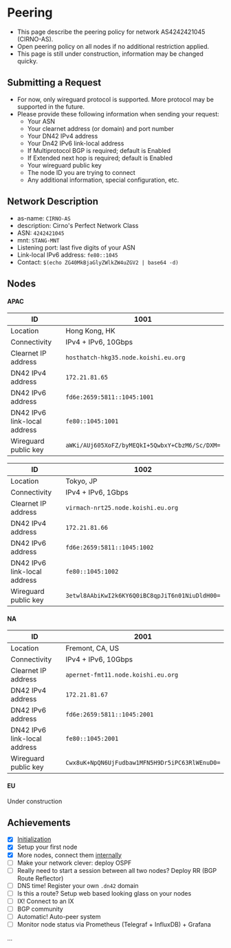 # Peering

- This page describe the peering policy for network AS4242421045 (CIRNO-AS).
- Open peering policy on all nodes if no additional restriction applied.
- This page is still under construction, information may be changed quicky.

## Submitting a Request
- For now, only wireguard protocol is supported. More protocol may be supported in the future.
- Please provide these following information when sending your request:
  - Your ASN
  - Your clearnet address (or domain) and port number
  - Your DN42 IPv4 address
  - Your Dn42 IPv6 link-local address
  - If Multiprotocol BGP is required; default is Enabled
  - If Extended next hop is required; default is Enabled
  - Your wireguard public key
  - The node ID you are trying to connect
  - Any additional information, special configuration, etc.
  
## Network Description
- as-name: `CIRNO-AS`
- description: Cirno's Perfect Network Class
- ASN: `4242421045`
- mnt: `STANG-MNT`
- Listening port: last five digits of your ASN
- Link-local IPv6 address: `fe80::1045`
- Contact: `$(echo ZG40MkBjaGlyZWlkZW4uZGV2 | base64 -d)`

## Nodes
#### APAC

| ID | 1001 |
| -- | --|
| Location | Hong Kong, HK |
| Connectivity | IPv4 + IPv6, 10Gbps |
| Clearnet IP address | `hosthatch-hkg35.node.koishi.eu.org` |
| DN42 IPv4 address | `172.21.81.65` |
| DN42 IPv6 address | `fd6e:2659:5811::1045:1001` |
| DN42 IPv6 link-local address | `fe80::1045:1001` |
| Wireguard public key | `aWKi/AUj605XoFZ/byMEQkI+5QwbxY+CbzM6/Sc/DXM=` |


| ID | 1002 |
| -- | --|
| Location | Tokyo, JP |
| Connectivity | IPv4 + IPv6, 1Gbps |
| Clearnet IP address | `virmach-nrt25.node.koishi.eu.org` |
| DN42 IPv4 address | `172.21.81.66` |
| DN42 IPv6 address | `fd6e:2659:5811::1045:1002` |
| DN42 IPv6 link-local address | `fe80::1045:1002` |
| Wireguard public key | `3etwl8AAbiKwI2k6KY6Q0iBC8qpJiT6n01NiuDldH00=` |

#### NA

| ID | 2001 |
| -- | --|
| Location | Fremont, CA, US |
| Connectivity | IPv4 + IPv6, 10Gbps |
| Clearnet IP address | `apernet-fmt11.node.koishi.eu.org` |
| DN42 IPv4 address | `172.21.81.67` |
| DN42 IPv6 address | `fd6e:2659:5811::1045:2001` |
| DN42 IPv6 link-local address | `fe80::1045:2001` |
| Wireguard public key | `Cwx8uK+NpQN6UjFudbaw1MFN5H9Dr5iPC63RlWEnuD0=` |


#### EU
Under construction

## Achievements
- [x] [Initialization](https://git.dn42.dev/dn42/registry/pulls/2428)
- [x] Setup your first node
- [x] More nodes, connect them [internally](https://jlu5.com/blog/dn42-multiple-servers-ibgp-igps)
- [ ] Make your network clever: deploy OSPF
- [ ] Really need to start a session between all two nodes? Deploy RR (BGP Route Reflector)
- [ ] DNS time! Register your own `.dn42` domain
- [ ] Is this a route? Setup web based looking glass on your nodes
- [ ] IX! Connect to an IX
- [ ] BGP community
- [ ] Automatic! Auto-peer system
- [ ] Monitor node status via Prometheus (Telegraf + InfluxDB) + Grafana

...


